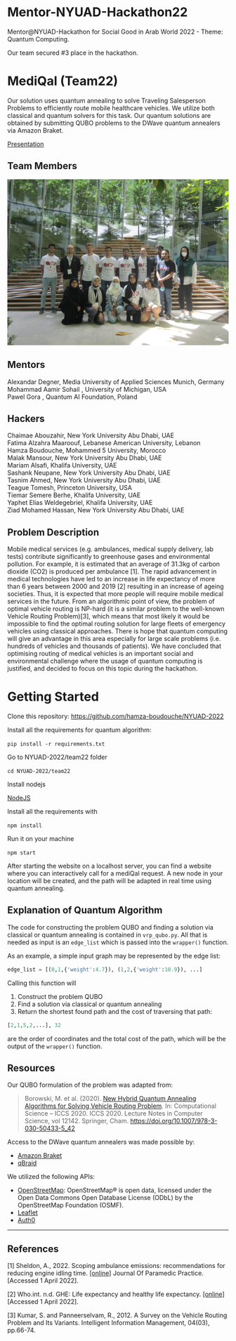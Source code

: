# Mentor-NYUAD-Hackathon22
Mentor@NYUAD-Hackathon for Social Good in Arab World 2022 - Theme: Quantum Computing. 

Our team secured #3 place in the hackathon. 

# MediQal (Team22)

Our solution uses quantum annealing to solve Traveling Salesperson Problems to efficiently route mobile healthcare vehicles. We utilize both classical and quantum solvers for this task. Our quantum solutions are obtained by submitting QUBO problems to the DWave quantum annealers via Amazon Braket.

<a href = "https://docs.google.com/presentation/d/1xttMPEMyEMe38c13a5HV48R3ZdQXod-m/edit">Presentation</a>

## Team Members
![Team Photo](team22.jpeg)

## Mentors
Alexandar Degner,  Media University of Applied Sciences Munich, Germany  
Mohammad Aamir Sohail , University of Michigan, USA  
Pawel Gora , Quantum AI Foundation, Poland  

## Hackers
Chaimae Abouzahir, New York University Abu Dhabi, UAE   
Fatima Alzahra Maaroouf, Lebanese American University, Lebanon   
Hamza Boudouche, Mohammed 5 University, Morocco   
Malak Mansour, New York University Abu Dhabi, UAE   
Mariam Alsafi, Khalifa University, UAE   
Sashank Neupane, New York University Abu Dhabi, UAE   
Tasnim Ahmed, New York University Abu Dhabi, UAE   
Teague Tomesh, Princeton University, USA   
Tiemar Semere Berhe, Khalifa University, UAE   
Yaphet Elias Weldegebriel, Khalifa University, UAE   
Ziad Mohamed Hassan, New York University Abu Dhabi, UAE   

## Problem Description

Mobile medical services (e.g. ambulances, medical supply delivery, lab tests) contribute significantly to greenhouse gases and environmental pollution. For example, it is estimated that an average of 31.3kg of carbon dioxide (CO2) is produced per ambulance [1]. The rapid advancement in medical technologies have led to an increase in life expectancy of more than 6 years between 2000 and 2019 [2] resulting in an increase of ageing societies. Thus, it is expected that more people will require mobile medical services in the future. From an algorithmic point of view, the problem of optimal vehicle routing is NP-hard (it is a similar problem to the well-known Vehicle Routing Problem)[3], which means that most likely it would be impossible to find the optimal routing solution for large fleets of emergency vehicles using classical approaches. There is hope that quantum computing will give an advantage in this area especially for large scale problems (i.e. hundreds of vehicles and thousands of patients). We have concluded that optimising routing of medical vehicles is an important social and environmental challenge where the usage of quantum computing is justified, and decided to focus on this topic during the hackathon.

# Getting Started

Clone this repository: https://github.com/hamza-boudouche/NYUAD-2022

Install all the requirements for quantum algorithm:

`pip install -r requirements.txt`

Go to NYUAD-2022/team22 folder

`cd NYUAD-2022/team22`

Install nodejs

<a href= "https://nodejs.org/en/download/">NodeJS</a>

Install all the requirements with

`npm install`

Run it on your machine

`npm start`

After starting the website on a localhost server, you can find a website where you can interactively call for a mediQal request. A new node in your location will be created, and the path will be adapted in real time using quantum annealing.


## Explanation of Quantum Algorithm

The code for constructing the problem QUBO and finding a solution via classical or quantum annealing is contained in `vrp_qubo.py`. All that is needed as input is an `edge_list` which is passed into the `wrapper()` function.

As an example, a simple input graph may be represented by the edge list:

```python
edge_list = [(0,1,{'weight':4.7}), (1,2,{'weight':10.9}), ...]
```

Calling this function will 
1. Construct the problem QUBO
2. Find a solution via classical or quantum annealing
3. Return the shortest found path and the cost of traversing that path:

```python
[2,1,5,2,...], 32
```
are the order of coordinates and the total cost of the path, which will be the output of the `wrapper()` function.

## Resources
Our QUBO formulation of the problem was adapted from:
> Borowski, M. et al. (2020). [New Hybrid Quantum Annealing Algorithms for Solving Vehicle Routing Problem](https://link.springer.com/chapter/10.1007/978-3-030-50433-5_42#citeas). In: Computational Science – ICCS 2020. ICCS 2020. Lecture Notes in Computer Science, vol 12142. Springer, Cham. https://doi.org/10.1007/978-3-030-50433-5_42

Access to the DWave quantum annealers was made possible by:
- [Amazon Braket](https://aws.amazon.com/braket/quantum-computers/dwave/)
- [qBraid](https://account.qbraid.com)

We utilized the following APIs:
- [OpenStreetMap](https://www.openstreetmap.org/copyright): OpenStreetMap® is open data, licensed under the Open Data Commons Open Database License (ODbL) by the OpenStreetMap Foundation (OSMF).
- [Leaflet](https://leafletjs.com)
- [Auth0](https://auth0.com)

---

## References

[1] Sheldon, A., 2022. Scoping ambulance emissions: recommendations for reducing engine idling time. <a href="https://www.paramedicpractice.com/features/article/scoping-ambulance-emissions-recommendations-for-reducing-engine-idling-time#:~:text=An%20average%20of%2031.3%20kg,emissions%20and%20public%20health%20emerge"> [online]</a> Journal Of Paramedic Practice. [Accessed 1 April 2022].

[2] Who.int. n.d. GHE: Life expectancy and healthy life expectancy. <a href="https://www.who.int/data/gho/data/themes/mortality-and-global-health-estimates/ghe-life-expectancy-and-healthy-life-expectancy"> [online]</a> [Accessed 1 April 2022].

[3] Kumar, S. and Panneerselvam, R., 2012. A Survey on the Vehicle Routing Problem and Its Variants. Intelligent Information Management, 04(03), pp.66-74.
